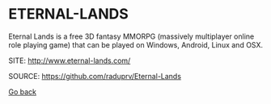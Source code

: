 # ETERNAL-LANDS

 Eternal Lands is a free 3D fantasy MMORPG (massively multiplayer
 online role playing game) that can be played on Windows, Android,
 Linux and OSX.
 
 SITE: http://www.eternal-lands.com/

 SOURCE: https://github.com/raduprv/Eternal-Lands

 [Go back](https://portable-linux-apps.github.io/apps.html)
